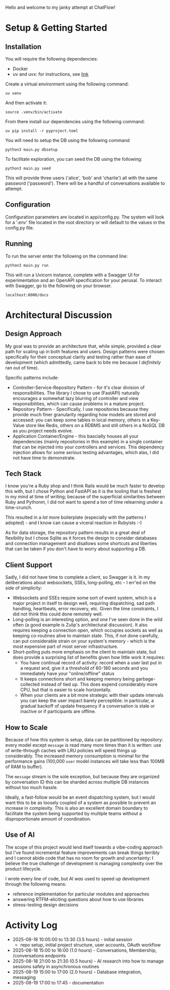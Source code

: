 Hello and welcome to my janky attempt at ChatFlow!

# Setup & Getting Started

## Installation

You will require the following dependencies:
- Docker
- uv and uvx: for instructions, see [link](https://docs.astral.sh/uv/getting-started/installation/#installation-methods)

Create a virtual environment using the following command:

`uv venv`

And then activate it:

`source .venv/bin/activate`

From there install our dependencies using the following command:

`uv pip install -r pyproject.toml`

You will need to setup the DB using the following command

`python3 main.py dbsetup`

To facilitate exploration, you can seed the DB using the following:

`python3 main.py seed`

This will provide three users ('alice', 'bob' and 'charlie') all with the same password
('password'). There will be a handful of conversations available to attempt.

## Configuration

Configuration parameters are located in app/config.py. The system will look for
a '.env' file located in the root directory or will default to the values in the
config.py file.

## Running

To run the server enter the following on the command line:

`python3 main.py run`

This will run a Uvicorn instance, complete with a Swagger UI for experimentation
and an OpenAPI specification for your perusal. To interact with Swagger, go to the
following on your browser.

`localhost:8000/docs`

# Architectural Discussion

## Design Approach

My goal was to provide an architecture that, while simple, provided a clear path
for scaling up in both features and users. Design patterns were chosen specifically
for their conceptual clarity and testing rather than ease of development (which
admittedly, came back to bite me because I *definitely* ran out of time).

Specific patterns include:
- Controller-Service-Repository Pattern - for it's clear division of responsibilities.
  The library I chose to use (FastAPI) naturally encourages a somewhat lazy blurring of
  controller and view responsibilities, which can cause problems in a mature project.
- Repository Pattern - Specifically, I use repositories because they provide much finer
  granularity regarding how models are stored and accessed: you can keep some tables in
  local memory, others in a Key-Value store like Redis, others on a RDBMS and still
  others in a NoSQL DB as you project needs evolve. 
- Application Container/Engine - this bascially houses all your dependencies (mainly
  repositories in this example) in a single container that can be injected into your
  controllers and services. This dependency injection allows for some *serious* testing
  advantages, which alas, I did not have time to demonstrate.


## Tech Stack

I know you're a Ruby shop and I think Rails would be much faster to develop this with,
but I chose Python and FastAPI as it is the tooling that is freshest in my mind at time
of writing; because of the superficial similarities between Ruby and Pythonm, I did not
want to spend a ton of time relearning under a time-crunch.

This resulted in a *lot* more boilerplate (especially with the patterns I adopted) - and
I know can cause a viceral reaction in Rubyists :-)

As for data storage, the repository pattern results in a great deal of flexibility but I
chose Sqlite as it forces the design to consider databases and connection management and
disallows some shortcuts and liberties that can be taken if you don't have to worry about
supporting a DB.


## Client Support

Sadly, I did not have time to complete a client, so Swagger is it. In my deliberations
about websockets, SSEs, long-polling, etc -  I err'ed on the side of simplicity:
- Websockets and SSEs require some sort of event system, which is a major project in
  itself to design well, requiring dispatching, sad path handling, heartbeats, error
  recovery, etc. Given the time constraints, I did not think this could done remotely
  well.
- Long-polling is an interesting option, and one I've seen done in the wild often
  (a good example is Zulip's architectural discussion). It also requires keeping a
  connection open, which occupies sockets as well as keeping co-routines alive to
  maintain state. This, if not done carefully, can put considerable strain on your
  system's memory - which is the most expensive part of most server infrastructure.
- Short-polling puts more emphasis on the client to maintain state, but does provide
  a surprising list of benefits given how little work it requires:
    - You have continual record of activity: record when a user last put in a request
      and, give it a threshold of 60-180 seconds and you immediately have your 
      "online/offline" status
    - It keeps connections short and keeping memory being garbage-collected instead of
      tied up. This does expend considerably more CPU, but that is easier to scale
      horizontally.
    - When your clients are a bit more strategic with their update intervals you can
      keep the user impact barely perceptible: in particular, a gradual backoff of
      update frequency if a conversation is stale or inactive or if participants are
      offline.

## How to Scale

Because of how this system is setup, data can be partitioned by repository: every model
except `message` is read many more times than it is written: use of write-through caches
with LRU policies will speed things up considerably. The increased memory consumption is
minimal for the performance gains (100,000 `user` model instances will take less than 100MB
of RAM to buffer).

The `message` stream is the sole exception, but because they are organized by conversation ID
this can be sharded across multiple DB instances without too much hassle.

Ideally, a fast-follow would be an event dispatching system, but I would want this to be as
loosely coupled of a system as possible to prevent an increase in complexity. This is also
an excellent domain boundary to facilitate the system being supported by multiple teams without
a disproportionate amount of coordination.

## Use of AI

The scope of this project would lend itself towards a vibe-coding approach but
I've found incremental feature improvements can break things terribly and I cannot
abide code that has no room for growth and uncertainty: I believe the true challenge
of development is managing complexity over the product lifecycle.

I wrote every line of code, but AI *was* used to speed up development through the
following means:
- reference implementation for particular modules and approaches
- answering RTFM-eliciting questions about how to use libraries
- stress-testing design decisions


# Activity Log
- 2025-08-18 10:05:00 to 13:30 (3.5 hours) - initial session
    - repo setup, initial project structure, user accounts, OAuth workflow
- 2025-08-18 15:00 to 16:00 (1.0 hours) - Conversations, Membership, /conversations endpoints
- 2025-08-18 21:00 to 21:30 (0.5 hours) - AI research into how to manage sessions safely in asynchronous routines
- 2025-08-19 15:00 to 17:00 (2.0 hours) - Database integration, messaging
- 2025-08-19 17:00 to 17:45 - documentation



